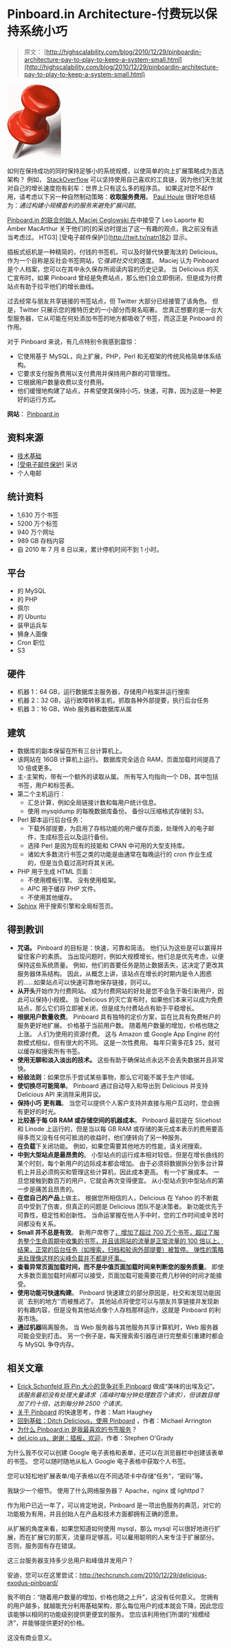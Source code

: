 # Pinboard.in Architecture-付费玩以保持系统小巧

> 原文： [http://highscalability.com/blog/2010/12/29/pinboardin-architecture-pay-to-play-to-keep-a-system-small.html](http://highscalability.com/blog/2010/12/29/pinboardin-architecture-pay-to-play-to-keep-a-system-small.html)

![](img/9f56768c8255ee971187862f4760c08c.png)

如何在保持成功的同时保持足够小的系统规模，以使简单的向上扩展策略成为首选架构？ 例如， [StackOverflow](http://highscalability.com/blog/2009/8/5/stack-overflow-architecture.html) 可以坚持使用自己喜欢的工具链，因为他们天生就对自己的增长速度抱有刹车：世界上只有这么多的程序员。 如果这对您不起作用，请考虑以下另一种自然制动策略：**收取服务费用**。 [Paul Houle](http://twitter.com/#!/simonstl/statuses/25587487132880897) 很好地总结为：*通过构建小规模盈利的服务来避免扩展问题*。

[Pinboard.in 的联合创始人 Maciej Ceglowski 在](http://pinboard.in/)中接受了 Leo Laporte 和 Amber MacArthur 关于他们的[的采访时提出了这一有趣的观点，我之前没有适当考虑过。 HTG3] [受电子邮件保护]](http://twit.tv/natn182) 显示。

插板式纸机是一种精简的，付钱的书签机，可以及时替代快要淘汰的 Delicious。 作为一个自称是反社会书签网站，它*强调社交化*的速度。 Maciej 认为 Pinboard 是个人档案，您可以在其中永久保存所阅读内容的历史记录。 当 Delicious 的灭亡宣布时，如果 Pinboard 曾经是免费站点，那么他们会立即倒闭，但是成为付费站点有助于拉平他们的增长曲线。

过去经常与朋友共享链接的书签站点，但 Twitter 大部分已经接管了该角色。 但是，Twitter 只展示您的推特历史的一小部分而臭名昭著。 您真正想要的是一台大型服务器，它从可能在何处添加书签的地方都吸收了书签，而这正是 Pinboard 的作用。

对于 Pinboard 来说，有几点特别令我感到震惊：

*   它使用基于 MySQL，向上扩展，PHP，Perl 和无框架的传统风格简单体系结构。
*   它要求支付服务费用以支付费用并保持用户群的可管理性。
*   它根据用户数量收费以支付费用。
*   他们缓慢地构建了站点，并希望使其保持小巧，快速，可靠，因为这是一种更好的运行方式。

**网站**： [Pinboard.in](http://pinboard.in/)

## 资料来源

*   [技术基础](http://pinboard.in/blog/63/)
*   [[受电子邮件保护]](http://twit.tv/natn182) 采访
*   个人电邮

[](http://pinboard.in/blog/63/)

## 统计资料

*   1,630 万个书签
*   5200 万个标签
*   940 万个网址
*   989 GB 存档内容
*   自 2010 年 7 月 8 日以来，累计停机时间不到 1 小时。

## 平台

*   的 MySQL
*   的 PHP
*   佩尔
*   的 Ubuntu
*   装甲运兵车
*   狮身人面像
*   Cron 职位
*   S3

## 硬件

*   机器 1：64 GB，运行数据库主服务器，存储用户档案并运行搜索
*   机器 2：32 GB，运行故障转移主机，抓取各种外部提要，执行后台任务
*   机器 3：16 GB，Web 服务器和数据库从属

## 建筑

*   数据库的副本保留在所有三台计算机上。
*   该网站在 16GB 计算机上运行。 数据库完全适合 RAM，页面加载时间提高了 10 倍或更多。
*   主-主架构，带有一个额外的读取从属。 所有写入均指向一个 DB，其中包括书签，用户和标签表。
*   第二个主机运行：
    *   汇总计算，例如全局链接计数和每用户统计信息。
    *   使用 mysqldump 的每晚数据库备份。 备份以压缩格式存储到 S3。
*   Perl 脚本运行后台任务：
    *   下载外部提要，为启用了存档功能的用户缓存页面，处理传入的电子邮件，生成标签云以及运行备份。
    *   选择 Perl 是因为现有的技能和 CPAN 中可用的大型支持库。
    *   诸如大多数流行书签之类的功能是由通常在每晚运行的 cron 作业生成的，但是当负载过高时将其关闭。
*   PHP 用于生成 HTML 页面：
    *   不使用模板引擎。 没有使用框架。
    *   APC 用于缓存 PHP 文件。
    *   不使用其他缓存。
*   [Sphinx](http://www.sphinxsearch.com/) 用于搜索引擎和全局标签页。

## 得到教训

*   **咒语。** Pinboard 的目标是：快速，可靠和简洁。 他们认为这些是可以赢得并留住客户的素质。 当出现问题时，例如大规模增长，他们总是优先考虑，以便保持这些系统质量。 例如，他们的首要任务是防止数据丢失，这决定了更改其服务器体系结构。 因此，从概念上讲，该站点在增长的时期内是令人困惑的……如果站点可以快速可靠地保存链接，则可以。
*   **从开头**开始作为付费网站。 成为付费网站的好处是您不会急于吸引新用户，因此可以保持小规模。 当 Delicious 的灭亡宣布时，如果他们本来可以成为免费站点，那么它们将立即被关闭，但是成为付费站点有助于平稳增长。
*   **根据用户数量收费**。 Pinboard 具有独特的定价方案，旨在比具有免费帐户的服务更好地扩展。 价格基于当前用户数。 随着用户数量的增加，价格也随之上涨。 人们为使用的资源付费。 这与 Amazon 或 Google App Engine 的付款模式相似，但有很大的不同。 这是一次性费用。 每年只需多花$ 25，就可以缓存和搜索所有书签。
*   **使用无聊和淡入淡出的技术。** 这些有助于确保站点永远不会丢失数据并且非常快。
*   **经验法则**：如果您乐于尝试某些事物，那么它可能不属于生产领域。
*   **使切换尽可能简单**。 Pinboard 通过自动导入和导出到 Delicious 并支持 Delicious API 来消除采用异议。
*   **保持小巧** **更有趣**。 当您可以提供个人客户支持并直接与用户互动时，您会拥有更好的时光。
*   **比较基于每 GB RAM 或存储空间的机器成本**。 Pinboard 最初是在 Slicehost 和 Linode 上运行的，但是当以每 GB RAM 或存储的美元成本表示的费用要高得多而又没有任何可抵消的收益时，他们便转向了另一种服务。
*   **在负载**下关闭功能。 例如，如果您需要其他地方的性能，请关闭搜索。
*   **中到大型站点是最昂贵的**。 小型站点的运行成本相对较低，但是在增长曲线的某个时刻，每个新用户的边际成本都会增加。 由于必须将数据拆分到多台计算机上并且必须购买和管理这些计算机，因此成本更高。 有一个扩展成本。 一旦您接触到数百万的用户，它就会再次变得便宜。 从小型站点到中型站点的第一步是痛苦且昂贵的。
*   **在您自己的产品**上做主。 根据您所相信的人，Delicious 在 Yahoo 的不断裁员中受到了伤害，但真正的问题是 Delicious 团队不是决策者。 新功能优先于可靠性，稳定性和创新性。 当命运掌握在他人手中时，您的工作时间或辛苦时间都没有关系。
*   **Small 并不总是有效**。 新用户席卷了[，增加了超过 700 万个书签，超过了服务整个生命周期中收集的书签，并且该网站的流量是正常流量的 100 倍以上。 结果，正常的后台任务（如搜索，归档和轮询外部提要）被暂停。 弹性的策略来处理像这样的尖峰负载并不都是坏事。](http://pinboard.in/blog/156/)
*   **查看异常页面加载时间，而不是中值页面加载时间来判断您的服务质量**。 即使大多数页面加载时间都可以接受，页面加载可能需要花费几秒钟的时间才能接受。
*   **使用功能可快速构建**。 Pinboard 快速建立的部分原因是，社交和发现功能因说``去别的地方''而被推迟了。 其他站点将使您可以与朋友共享链接并发现新的有趣内容，但是没有其他站点像个人存档那样运作，这就是 Pinboard 的利基市场。
*   **通过机器**隔离服务。 当 Web 服务器与其他服务共享计算机时，Web 服务器可能会受到打击。 另一个例子是，每天搜索索引器在进行完整索引重建时都会与 MySQL 争夺内存。

## 相关文章

*   [Erick Schonfeld 将 Pin 大小的竞争对手 Pinboard](http://techcrunch.com/2010/12/29/delicious-exodus-pinboard/) 做成“美味的出埃及记”。 *该服务最初没有处理大量请求（高峰时每分钟处理数百个请求），但该数目增加了约十倍，达到每分钟 2500 个请求。*
*   [关于 Pinboard](http://a.wholelottanothing.org/2010/12/quick-thoughts-on-pinboard.html) 的快速思考，作者：Matt Haughey
*   [回到基础：Ditch Delicious，使用 Pinboard](http://techcrunch.com/2009/07/06/back-to-basics-ditch-delicious-use-pinboard/) ，作者：Michael Arrington
*   [为什么 Pinboard.in 是我最喜欢的书签服务](http://www.messagingnews.com/onmessage/ben-gross/why-pinboardin-is-my-favorite-bookmarking-service)？
*   [del.icio.us，谢谢：插板，欢迎](http://redmonk.com/sogrady/2010/03/05/del-icio-us-pinboard/)，作者：Stephen O'Grady

为什么我不仅可以创建 Google 电子表格和表单，还可以在浏览器栏中创建该表单的书签。
您可以随时随地从私人 Google 电子表格中获取个人书签。

您可以轻松地扩展表单/电子表格以在不同选项卡中存储“任务”，“密码”等。

我缺少一个细节。 使用了什么网络服务器？ Apache，nginx 或 lighttpd？

作为用户已近一年了，可以肯定地说，Pinboard 是一项出色服务的典范，对它的功能极为有用，并且创始人在产品和技术方面都拥有正确的愿景。

从扩展的角度来看，如果您知道如何使用 mysql，那么 mysql 可以很好地进行扩展，而在扩展它的那天，流量将足够高，可以雇用聪明的人来专注于扩展部分。 否则，服务固有存在错误。

这三台服务器支持多少总用户和峰值并发用户？

安迪，您可以在这里尝试：http://techcrunch.com/2010/12/29/delicious-exodus-pinboard/

我不明白：“随着用户数量的增加，价格也随之上升”，这没有任何意义。
您拥有的用户越多，就越能充分利用基础架构，那么每位用户的成本就会下降，因此您应该能够以相同的功能级别提供更便宜的服务。 您应该利用他们所谓的“规模经济”，并能够提供更好的价格。

这没有商业意义。